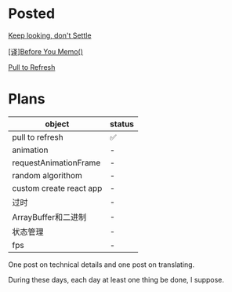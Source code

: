 # Posted

[Keep looking, don't Settle](https://weita0.github.io/posts/restart/)

[[译]Before You Memo()](https://weita0.github.io/posts/before-you-memo/)

[Pull to Refresh](https://weita0.github.io/posts/pull-to-refresh/)

# Plans

| object | status |
| --- | --- |
| pull to refresh | ✅ |
| animation | - |
| requestAnimationFrame | - |
| random algorithom | - |
| custom create react app | - |
| 过时 | - |
| ArrayBuffer和二进制 | - |
| 状态管理 | - |
| fps | - |

One post on technical details and one post on translating.

During these days, each day at least one thing be done, I suppose.
